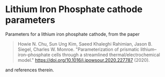 # Lithium Iron Phosphate cathode parameters

Parameters for a lithium iron phosphate cathode, from the paper

> Howie N. Chu, Sun Ung Kim, Saeed Khaleghi Rahimian, Jason B. Siegel, Charles W. Monroe. "Parameterization of prismatic lithium–iron–phosphate cells through a streamlined thermal/electrochemical model." https://doi.org/10.1016/j.jpowsour.2020.227787 (2020).

and references therein.

